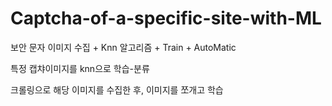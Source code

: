 # Captcha-of-a-specific-site-with-ML
보안 문자 이미지 수집 + Knn 알고리즘 + Train + AutoMatic

특정 캡챠이미지를 knn으로 학습-분류

크롤링으로 해당 이미지를 수집한 후, 이미지를 쪼개고 학습
